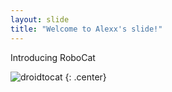 ```yaml
---
layout: slide
title: "Welcome to Alexx's slide!"
---
```


Introducing RoboCat

![droidtocat](https://octodex.github.com/images/droidtocat.png)
{: .center}
